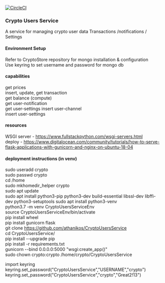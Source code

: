 

[![CircleCI](https://circleci.com/gh/athanikos/CryptoUsersService.svg?style=shield&circle-token=9b6d27782cfdf91400ada3189a15ef83a22ef2d7)](https://app.circleci.com/pipelines/github/athanikos/CryptoUsersService)


### Crypto Users Service
A service for managing crypto user data 
Transactions /notifications / Settings 


#### Environment Setup 
Refer to CryptoStore repository for mongo installation & configuration     
Use keyring to set  username and password for mongo db  

#### capabilities 
get prices  
insert, update, get  transaction  
get balance  (compute)  
get user-notification   
get user-settings 
insert user-channel   
insert user-settings  

#### resources 
WSGI server -  https://www.fullstackpython.com/wsgi-servers.html    
deploy - https://www.digitalocean.com/community/tutorials/how-to-serve-flask-applications-with-gunicorn-and-nginx-on-ubuntu-18-04   

#### deployment instructions (in venv)
sudo useradd crypto     
sudo passwd crypto  
cd /home    
sudo mkhomedir_helper crypto    
sudo apt update     
sudo apt install python3-pip python3-dev build-essential libssl-dev libffi-dev python3-setuptools
sudo apt install python3-venv   
python3.7 -m venv CryptoUsersServiceEnv     
source CryptoUsersServiceEnv/bin/activate       
pip install wheel   
pip install gunicorn flask      
git clone https://github.com/athanikos/CryptoUsersService       
cd CryptoUsersService/      
pip install --upgrade pip       
pip install -r requirements.txt     
gunicorn --bind 0.0.0.0:5000 "wsgi:create_app()"    
sudo chown crypto:crypto /home/crypto/CryptoUsersService

import keyring  
keyring.set_password("CryptoUsersService","USERNAME","crypto")     
keyring.set_password("CryptoUsersService","crypto","Great2!13")    






